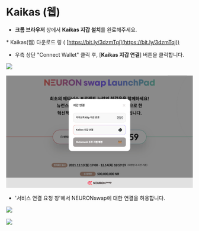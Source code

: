 # Kaikas (웹)

* **크롬 브라우저** 상에서 **Kaikas 지갑 설치**를 완료해주세요.

&#x20;    \* Kaikas(웹) 다운로드 링  ( [https://bit.ly/3dzmTqj](https://bit.ly/3dzmTqj))



* 우측 상단 "Connect Wallet" 클릭 후, \[**Kaikas 지갑 연결**] 버튼을 클릭합니다.

![](<../../.gitbook/assets/지갑연결하기 클립\_9.jpg>)

![](<../../.gitbook/assets/web kor,en (3).jpg>)

* '서비스 연결 요청 창'에서 NEURONswap에 대한 연결을 허용합니다.&#x20;

![](<../../.gitbook/assets/지갑연결하기 클립\_11 (1).jpg>)

![](<../../.gitbook/assets/지갑연결하기 클립\_4 (1).jpg>)
